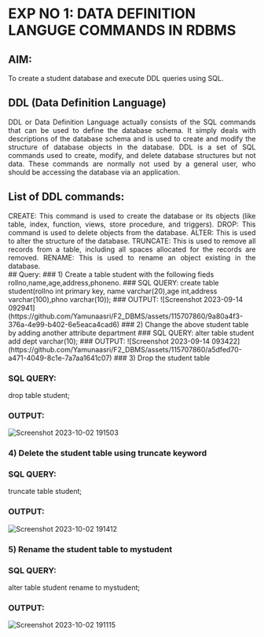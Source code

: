 # EXP NO 1: DATA DEFINITION LANGUGE COMMANDS IN RDBMS
## AIM:
To create a student database and execute DDL queries using SQL.
## DDL (Data Definition Language)
<div align="justify">
DDL or Data Definition Language actually consists of the SQL commands that can be used to define the database schema. It simply deals with descriptions of the database schema and is used to create and modify the structure of database objects in the database. DDL is a set of SQL commands used to create, modify, and delete database structures but not data. These commands are normally not used by a general user, who should be accessing the database via an application.
</div>
 
## List of DDL commands: 
<div align="justify">
CREATE: This command is used to create the database or its objects (like table, index, function, views, store procedure, and triggers).
DROP: This command is used to delete objects from the database.
ALTER: This is used to alter the structure of the database.
TRUNCATE: This is used to remove all records from a table, including all spaces allocated for the records are removed.
RENAME: This is used to rename an object existing in the database.
</div>
## Query:
### 1) Create a table student with the following fieds rollno,name,age,address,phoneno.
### SQL QUERY: 
create table student(rollno int primary key, name varchar(20),age int,address varchar(100),phno varchar(10));
### OUTPUT:
![Screenshot 2023-09-14 092941](https://github.com/Yamunaasri/F2_DBMS/assets/115707860/9a80a4f3-376a-4e99-b402-6e5eaca4cad6)
### 2) Change the above student table by adding another attribute department
### SQL QUERY: 
alter table student add dept varchar(10);
### OUTPUT:
![Screenshot 2023-09-14 093422](https://github.com/Yamunaasri/F2_DBMS/assets/115707860/a5dfed70-a471-4049-8c1e-7a7aa1641c07)
### 3) Drop the student table

### SQL QUERY: 

drop table student;

### OUTPUT:

![Screenshot 2023-10-02 191503](https://github.com/Yamunaasri/F2_DBMS/assets/115707860/9d693e2a-9a6b-4753-b9b4-d036f6451f97)

### 4) Delete the student table using truncate keyword

### SQL QUERY: 

truncate table student;

### OUTPUT:

![Screenshot 2023-10-02 191412](https://github.com/Yamunaasri/F2_DBMS/assets/115707860/62fb58e4-6a6e-458c-98b7-c7425c113d37)


### 5) Rename the student table to mystudent

### SQL QUERY: 

alter table student rename to mystudent;

### OUTPUT:
![Screenshot 2023-10-02 191115](https://github.com/Yamunaasri/F2_DBMS/assets/115707860/775fa06f-c14b-4fe4-86bc-5e13e7f4c63d)
